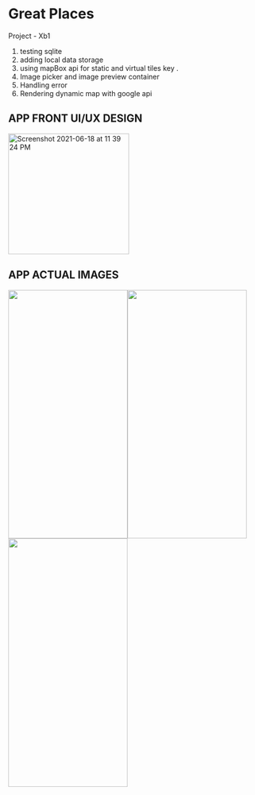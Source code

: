 # Great Places 

Project - Xb1
1. testing sqlite 
2. adding local data storage 
3. using mapBox api for static and virtual tiles key . 
4. Image picker and image preview container 
5. Handling error 
6. Rendering dynamic map with google api 


## APP FRONT UI/UX DESIGN 
<img width="243" alt="Screenshot 2021-06-18 at 11 39 24 PM" src="https://user-images.githubusercontent.com/70997750/122601233-9a719300-d08e-11eb-92df-a2d4a167d26e.png">

## APP ACTUAL IMAGES 
<image src ="https://user-images.githubusercontent.com/70997750/122604757-1d491c80-d094-11eb-9942-ad7141746657.jpeg" width="240" height="500"><image src ="https://user-images.githubusercontent.com/70997750/122604877-45388000-d094-11eb-8685-2c17a9ecd123.jpeg" width="240" height="500"><image src ="https://user-images.githubusercontent.com/70997750/122605003-76b14b80-d094-11eb-9b1d-f509c4027298.jpeg" width="240" height="500">



